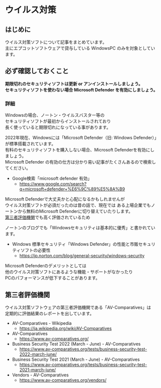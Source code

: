 # ウイルス対策

## はじめに

ウイルス対策ソフトについて記事をまとめています。  
主にエプコットソフトウェアで貸与している WindowsPC のみを対象としています。  

## 必ず確認しておくこと

**期限切れのセキュリティソフトは更新 or アンインストールしましょう。**  
**セキュリティソフトを使わない場合 Microsoft Defender を有効にしましょう。**  

### 詳細

Windowsの場合、ノートン・ウイルスバスター等の  
セキュリティソフトが最初からインストールされており  
長く使っていると期限切れになっている事があります。  

2022年現在、Windowsには「Microsoft Defender（旧: Windows Defender）」が標準搭載されています。  
有料のセキュリティソフトを購入しない場合、Microsoft Defenderを有効にしましょう。  
Microsoft Defender の有効の仕方は分かり易い記事がたくさんあるので検索してください。  

- Google検索「microsoft defender 有効」
  - <https://www.google.com/search?q=microsoft+defender+%E6%9C%89%E5%8A%B9>

Microsoft Defenderで大丈夫かと心配になるかもしれませんが  
ウイルス対策ソフトが必須だったのは昔の話で、現在では
ある上場企業でもノートンから無料のMicrosoft Defenderに切り替えていたりします。  
[第三者評価機関](#第三者評価機関)でも高く評価されているため  

ノートンのブログでも「Windowsセキュリティは基本的に優秀」と書かれています。  

- Windows 標準セキュリティ「Windows Defender」の性能と市販セキュリティソフトの必要性
  - <https://jp.norton.com/blog/general-security/windows-security>

Microsoft Defenderのデメリットとしては  
他のウイルス対策ソフトにあるような機能・サポートがなかったり  
PCのパフォーマンスが低下することがあります。

## 第三者評価機関

ウイルス対策ソフトウェアの第三者評価機関である「AV-Comparatives」は  
定期的に評価結果のレポートを出しています。  

- AV-Comparatives - Wikipedia
  - <https://ja.wikipedia.org/wiki/AV-Comparatives>
- AV-Comparatives
  - <https://www.av-comparatives.org/>
- Business Security Test 2022 (March - June) - AV-Comparatives
  - <https://www.av-comparatives.org/tests/business-security-test-2022-march-june/>
- Business Security Test 2021 (March - June) - AV-Comparatives
  - <https://www.av-comparatives.org/tests/business-security-test-2021-march-june/>
- Vendors - AV-Comparatives
  - <https://www.av-comparatives.org/vendors/>
